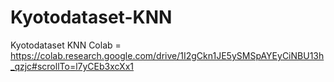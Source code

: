 # Kyotodataset-KNN
Kyotodataset KNN Colab = https://colab.research.google.com/drive/1I2gCkn1JE5ySMSpAYEyCiNBU13h_qzjc#scrollTo=l7yCEb3xcXx1
